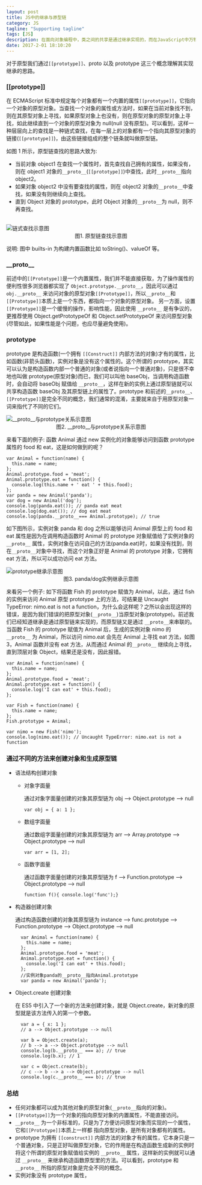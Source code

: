 ```yaml
---
layout: post
title: JS中的继承与原型链
category: JS
tagline: "Supporting tagline"
tags: [JS]
description: 在面向对象编程中，类之间的共享是通过继承实现的，而在JavaScript中万物皆对象，并没有类的概念(ES6中类仅仅是一个语法糖)，对象之间的共享是通过一个叫做原型的东西实现的。
date: 2017-2-01 18:10:20
---
```


对于原型我们通过`[[prototype]]`、proto 以及 prototype 这三个概念理解其实现继承的思路。

### **[[prototype]]**

在 ECMAScript 标准中规定每个对象都有一个内置的属性`[[prototype]]`，它指向一个对象的原型对象。当查找一个对象的属性或方法时，如果在当前对象找不到，则在其原型对象上寻找，如果原型对象上也没有，则在原型对象的原型对象上寻找，如此继续直到一个对象的原型对象为 null(null 没有原型)。可以看到，这样一种层层向上的查找是一种链式查找，在每一层上的对象都有一个指向其原型对象的链接(`[[prototype]]`)，由这些链接组成的整个链条就叫做原型链。

如图 1 所示，原型链查找的思路大致为:

- 当前对象 object1 在查找一个属性时，首先查找自己拥有的属性，如果没有，则在 object1 对象的`__proto__`(`[[prototype]]`)中查找，此时`__proto__`指向 object2。
- 如果对象 object2 中没有要查找的属性，则在 object2 对象的`__proto__`中查找，如果没有则继续向上查找。
- 直到 Object 对象的 prototype，此时 Object 对象的`__proto__`为 null，则不再查找。

<br />
<img style="display:block; margin: auto;" alt="链式查找示意图" src="https://user-gold-cdn.xitu.io/2019/4/9/16a0187cf530d872?w=621&h=108&f=png&s=13041" />
<center>图1. 原型链查找示意图 </center>

说明: 图中 builts-in 为构建内置函数比如 toString()、valueOf 等。

### **\_\_proto\_\_**

前述中的`[[Prototype]]`是一个内置属性，我们并不能直接获取，为了操作属性的便利性很多浏览器都实现了 `Object.prototype.__proto__`，因此可以通过 `obj.__proto__` 来访问对象的原型对象`[[Prototype]]`，所以`__proto__`和`[[Prototype]]`本质上是一个东西，都指向一个对象的原型对象。
另一方面，设置`[[Prototype]]`是一个缓慢的操作，影响性能，因此使用 `__proto__` 是有争议的，更推荐使用 Object.getPrototypeOf 和 Object.setPrototypeOf 来访问原型对象(尽管如此，如果性能是个问题，也应尽量避免使用)。

### **prototype**

prototype 是构造函数(一个拥有 `[[Construct]]` 内部方法的对象)才有的属性，比如函数(非箭头函数)，实例对象是没有这个属性的。这个所谓的 prototype，其实可以认为是构造函数内部一个普通的对象(或者说指向一个普通对象)，只是很不幸地也叫做 prototype(原型对象)而已，我们可以叫他 baseObj，当调用构造函数时，会自动将 baseObj 赋值给 `__proto__`，这样在新的实例上通过原型链就可以共享构造函数 baseObj 及其原型链上的属性了。prototype 和前述的`__proto__`、`[[Prototype]]`是完全不同的概念，我们通常的混淆，主要就来自于用原型对象一词来指代了不同的它们。

<img style="display:block; margin: auto;" alt="__proto__与prototype关系示意图" src="https://user-gold-cdn.xitu.io/2019/4/9/16a0187cf4759bed?w=367&h=105&f=png&s=7759" />
<center>图2. __proto__与prototype关系示意图 </center>

来看下面的例子:
函数 Animal 通过 new 实例化的对象能够访问到函数 prototype 属性的 food 和 eat，这是如何做到的呢？

```code
var Animal = function(name) {
  this.name = name;
};
Animal.prototype.food = 'meat';
Animal.prototype.eat = function() {
  console.log(this.name + ' eat ' + this.food);
};
var panda = new Animal('panda');
var dog = new Animal('dog');
console.log(panda.eat()); // panda eat meat
console.log(dog.eat()); // dog eat meat
console.log(panda.__proto__=== Animal.prototype); // true
```

如下图所示，实例对象 panda 和 dog 之所以能够访问 Animal 原型上的 food 和 eat 属性是因为在调用构造函数时 Animal 的 prototype 对象赋值给了实例对象的 `__proto__` 属性，实例对象在访问自己的方法(panda.eat)时，如果没有找到，则在`__proto__`对象中寻找，而这个对象正好是 Animal 的 prototype 对象，它拥有 eat 方法，所以可以成功访问 eat 方法。

<img style="display:block; margin: auto;" alt="prototype继承示意图" src="https://user-gold-cdn.xitu.io/2019/4/8/169fcc66d8bdcfaa?w=1402&h=832&f=png&s=106469" />
<center>图3. panda/dog实例继承示意图 </center>

来看另一个例子:
如下将函数 Fish 的 prototype 赋值为 Animal，以此，通过 fish 的实例来访问 Animal 原型 prototype 上的方法，可结果是 Uncaught TypeError: nimo.eat is not a function，为什么会这样呢？之所以会出现这样的错误，是因为我们错误的把原型对象(`__proto__`)当原型对象(prototype)。前述我们已经知道继承是通过原型链来实现的，而原型链又是通过 `__proto__`来串联的。当函数 Fish 的 prototype 赋值为 Animal 后，生成的实例对象 nimo 的 `__proto__` 为 Animal，所以访问 nimo.eat 会先在 Animal 上寻找 eat 方法，如图 3，Animal 函数并没有 eat 方法，从而通过 Animal 的`__proto__` 继续向上寻找，直到顶层对象 Object，结果还是没有，因此报错。

```code
var Animal = function(name) {
  this.name = name;
};
Animal.prototype.food = 'meat';
Animal.prototype.eat = function() {
  console.log('I can eat' + this.food);
};

var Fish = function(name) {
  this.name = name;
};
Fish.prototype = Animal;

var nimo = new Fish('nimo');
console.log(nimo.eat()); // Uncaught TypeError: nimo.eat is not a function
```

### **通过不同的方法来创建对象和生成原型链**

- 语法结构创建对象

  - 对象字面量

    通过对象字面量创建的对象其原型链为 obj --> Object.prototype --> null

    ```
    var obj = { a: 1 };
    ```

  - 数组字面量

    通过数组字面量创建的对象其原型链为 arr --> Array.prototype --> Object.prototype --> null

    ```
    var arr = [1, 2];
    ```

  - 函数字面量

    通过函数字面量创建的对象其原型链为 f --> Function.prototype --> Object.prototype --> null

    ```code
    function f(){ console.log('func');}
    ```

- 构造器创建对象

  通过构造函数创建的对象其原型链为 instance --> func.prototype --> Function.prototype --> Object.prototype --> null

  ```code
    var Animal = function(name) {
      this.name = name;
    };
    Animal.prototype.food = 'meat';
    Animal.prototype.eat = function() {
      console.log('I can eat' + this.food);
    };
    //实例对象panda的__proto__指向Animal.prototype
    var panda = new Animal('panda');
  ```

- Object.create 创建对象

  在 ES5 中引入了一个新的方法来创建对象，就是 Object.create，新对象的原型就是该方法传入的第一个参数。

  ```
    var a = { x: 1 };
    // a --> Object.prototype --> null

    var b = Object.create(a);
    // b --> a --> Object.prototype --> null
    console.log(b.__proto__ === a); // true
    console.log(b.x); // 1

    var c = Object.create(b);
    // c --> b --> a --> Object.prototype --> null
    console.log(c.__proto__ === b); // true
  ```

### **总结**

- 任何对象都可以成为其他对象的原型对象(`__proto__`指向的对象)。
- `[[Prototype]]`为一个对象的指向原型对象的内置属性，不能直接访问。
- `__proto__` 为一个非标准的，只是为了方便访问原型对象而实现的一个属性，它和`[[Prototype]]`本质上一样都
  指向原型对象，是所有对象都有的属性。
- prototype 为拥有 `[[construct]]` 内部方法的对象才有的属性，它本身只是一个普通对象，只是正好叫做原型对象，它的作用是在构造函数生成新的实例时将这个所谓的原型对象赋值给实例的 `__proto__` 属性，这样新的实例就可以通过 `__proto__` 来继承构造函数原型里的方法。可以看到，prototype 和 `__proto__` 所指的原型对象是完全不同的概念。
- 实例对象没有 prototype 属性，
